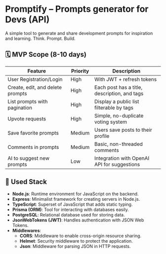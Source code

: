 # Promptify – Prompts generator for Devs (API)

A simple tool to generate and share development prompts for inspiration and learning.
Think. Prompt. Build.

## 🗓️ MVP Scope (8-10 days)

| **Feature**                      | **Priority** | **Description**                              |
|----------------------------------|--------------|----------------------------------------------|
| User Registration/Login          | High         | With JWT + refresh tokens                    |
| Create, edit, and delete prompts | High         | Each post has a title, description, and tags |
| List prompts with pagination     | High         | Display a public list filterable by tags     |
| Upvote requests                  | High         | Simple, no-duplicate voting system           |
| Save favorite prompts            | Medium       | Users save posts to their profile            |
| Comments in prompts              | Medium       | Basic, non-threaded comments                 |
| AI to suggest new prompts        | Low          | Integration with OpenAI API for suggestions  |

## 🔧 Used Stack
-   **Node.js**: Runtime environment for JavaScript on the backend.
-   **Express**: Minimalist framework for creating servers in Node.js.
-   **TypeScript**: Superset of JavaScript that adds static typing.
-   **Prisma (ORM)**: Tool for interacting with databases easily.
-   **PostgreSQL**: Relational database used for storing data.
-   **JsonWebTokens (JWT)**: Handles authentication with JSON Web Tokens.
-   **Middlewares**:
      * **CORS**: Middleware to enable cross-origin resource sharing.
      * **Helmet**: Security middleware to protect the application.
      * **Json**: Middleware for parsing JSON in HTTP requests.

<!-- 
1.   **Frontend**: `React(w/Typescript) + DaisyUI`
3.   **Database**: `PostgreSQL (w/Prisma)`
4.   **IA**: OpenAI API for prompt generation
5.   **Deploy**:
    -   *Frontend*: TBD
    -   *Backend*: TBD
    -   *Database*: TBD -->


<!--
🗃️ Esquema básico de base de datos (PostgreSQL)
prisma
model User {
  id          String    @id @default(cuid())
  email       String    @unique
  password    String
  name        String?
  createdAt   DateTime  @default(now())
  prompts     Prompt[]  @relation("UserPrompts")
  favorites   Favorite[]
  votes       Vote[]
  comments    Comment[]
}

model Prompt {
  id          String    @id @default(cuid())
  title       String
  description String
  tags        String[]  // tags array
  author      User      @relation(fields: [authorId], references: [id])
  authorId    String
  createdAt   DateTime  @default(now())
  votes       Vote[]
  comments    Comment[]
  favorites   Favorite[]
}

model Vote {
  id        String   @id @default(cuid())
  user      User     @relation(fields: [userId], references: [id])
  userId    String
  prompt    Prompt   @relation(fields: [promptId], references: [id])
  promptId  String
  value     Int      // 1 for upvote
  createdAt DateTime @default(now())

  @@unique([userId, promptId]) // no duplicate votes
}

model Favorite {
  id        String   @id @default(cuid())
  user      User     @relation(fields: [userId], references: [id])
  userId    String
  prompt    Prompt   @relation(fields: [promptId], references: [id])
  promptId  String
  createdAt DateTime @default(now())

  @@unique([userId, promptId])
}

model Comment {
  id        String   @id @default(cuid())
  user      User     @relation(fields: [userId], references: [id])
  userId    String
  prompt    Prompt   @relation(fields: [promptId], references: [id])
  promptId  String
  content   String
  createdAt DateTime @default(now())
}

🛠️ Endpoints backend principales (REST API)
Método	Ruta	Descripción	Auth
POST	/api/auth/register	Registrar usuario	No
POST	/api/auth/login	Login, devolver JWT	No
POST	/api/auth/refresh	Refrescar token JWT	Sí
GET	/api/prompts	Listar prompts (paginado, filtrado por tag)	No
POST	/api/prompts	Crear prompt	Sí
PUT	/api/prompts/:id	Editar prompt	Sí
DELETE	/api/prompts/:id	Eliminar prompt	Sí
POST	/api/prompts/:id/vote	Votar prompt (upvote)	Sí
POST	/api/prompts/:id/fav	Agregar/remover de favoritos	Sí
GET	/api/users/:id/favorites	Obtener favoritos del usuario	Sí
POST	/api/prompts/:id/comment	Agregar comentario	Sí
GET	/api/prompts/:id/comments	Listar comentarios	No
POST	/api/ai/generate	Generar prompt con IA (OpenAI)	Sí

UI / UX: Flujo básico
Página de inicio
Lista de prompts con filtros por tags
Buscador general
Paginación
Registro / Login
Formulario sencillo con validación
Dashboard usuario
Crear/editar/eliminar prompts
Lista de favoritos
Historial de votos y comentarios
Detalle de prompt
Ver prompt, tags, autor
Votar y marcar favorito
Ver comentarios y añadir uno
Generar prompt con IA (opcional)
Botón para abrir modal o página con input de tema
Mostrar resultado generado con botón de guardar

Bonus opcionales para destacar
-   Dark mode (Tailwind + localStorage)
-   SEO básico con Next.js o React Helmet
-   Tests básicos (Jest + React Testing Library + Supertest)
-   Deploy automático en Vercel + Railway
-   Notificaciones tipo toast para UX (react-toastify o similar)
-   Rate limiting / seguridad básica (express-rate-limit) 

✅ Frontend (React + TypeScript + Tailwind)
React
TypeScript
Vite (como bundler rápido)
Tailwind CSS (estilos rápidos y limpios)
React Router (rutas si es SPA)
Axios o fetch (para llamadas al backend)
React Query o SWR (opcional para manejo de datos/estado)
Heroicons o Lucide (iconos bonitos)
Zod o Yup (opcional para validación de formularios)
clsx o classnames (opcional para manejo de clases condicionales)
eslint + prettier (linter y formato de código)
vite-plugin-tailwindcss (opcional si usas Tailwind Plugins)


-->